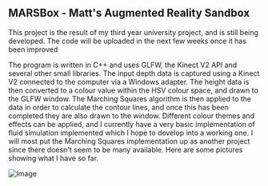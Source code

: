 ## MARSBox - Matt's Augmented Reality Sandbox

This project is the result of my third year university project, and is still being developed.  The code will be uploaded in the next few weeks once it has been improved 

The program is written in C++ and uses GLFW, the Kinect V2 API and several other small libraries.  The input depth data is captured using a Kinect V2 connected to the computer via a Windows adapter.  The height data is then converted to a colour value within the HSV colour space, and drawn to the GLFW window.  The Marching Squares algorithm is then applied to the data in order to calculate the contour lines, and once this has been completed they are also drawn to the window.  Different colour themes and effects can be applied, and I currently have a very basic implementation of fluid simulation implemented which I hope to develop into a working one.  I will most put the Marching Squares implementation up as another project since there doesn't seem to be many available.  Here are some pictures showing what I have so far.


![Image](Images/20170502_135532.jpg)
